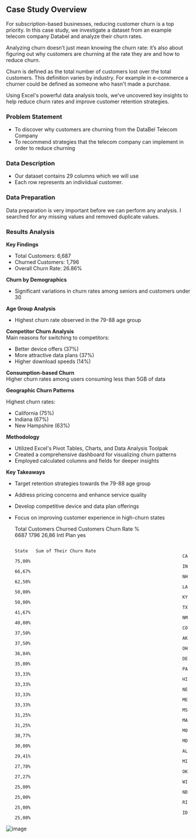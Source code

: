## Case Study Overview

For subscription-based businesses, reducing customer churn is a top priority. In this case study, we investigate a dataset from an example telecom company Databel and analyze their churn rates.

Analyzing churn doesn’t just mean knowing the churn rate: it’s also about figuring out why customers are churning at the rate they are and how to reduce churn.

Churn is defined as the total number of customers lost over the total customers. This definition varies by industry.
For example in e-commerce a churner could be defined as someone who hasn't made a purchase.

Using Excel's powerful data analysis tools, we've uncovered key insights to help reduce churn rates and improve customer retention strategies.

### Problem Statement 

  - To discover why customers are churning from the DataBel Telecom Company
  - To recommend strategies that the telecom company can implement in order to reduce churning


### Data Description

- Our dataset contains 29 columns which we will use
- Each row represents an indiviidual customer.

###  Data Preparation

Data preparation is very important before we can perform any analysis. 
I searched for any missing values and removed duplicate values.

### Results Analysis

  __Key Findings__ <br>
  * Total Customers: 6,687
  * Churned Customers: 1,796
  * Overall Churn Rate: 26.86%

__Churn by Demographics__<br>
  * Significant variations in churn rates among seniors and customers under 30

__Age Group Analysis__ <br>
  * Highest churn rate observed in the 79-88 age group

__Competitor Churn Analysis__ <br>
Main reasons for switching to competitors:
  * Better device offers (37%)
  * More attractive data plans (37%)
  * Higher download speeds (14%)

__Consumption-based Churn__ <br>
Higher churn rates among users consuming less than 5GB of data

__Geographic Churn Patterns__ <br>

Highest churn rates:
  * California (75%)
  * Indiana (67%)
  * New Hampshire (63%)

__Methodology__ <br>
  - Utilized Excel's Pivot Tables, Charts, and Data Analysis Toolpak
  - Created a comprehensive dashboard for visualizing churn patterns
  - Employed calculated columns and fields for deeper insights

__Key Takeaways__
  - Target retention strategies towards the 79-88 age group
  - Address pricing concerns and enhance service quality
  - Develop competitive device and data plan offerings
  - Focus on improving customer experience in high-churn states


																			
	Total Customers	Churned Customers	Churn Rate %																
	6687	1796	26,86															Intl Plan	yes
																			
																		State	Sum of Their Churn Rate
																		CA	75,00%
																		IN	66,67%
																		NH	62,50%
																		LA	50,00%
																		KY	50,00%
																		TX	41,67%
																		NM	40,00%
																		CO	37,50%
																		AK	37,50%
																		OH	36,84%
																		DE	35,00%
																		PA	33,33%
																		HI	33,33%
																		NE	33,33%
																		ME	33,33%
																		MS	31,25%
																		MA	31,25%
																		MO	30,77%
																		MD	30,00%
																		AL	29,41%
																		MI	27,78%
																		OK	27,27%
																		WI	25,00%
																		ND	25,00%
																		RI	25,00%
																		ID	25,00%
![image](https://github.com/user-attachments/assets/7f8060b2-1892-4827-9f11-1628499ad7da)










